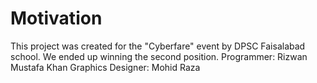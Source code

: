 # Motivation
This project was created for the "Cyberfare" event by DPSC Faisalabad school. We ended up winning the second position.
Programmer: Rizwan Mustafa Khan
Graphics Designer: Mohid Raza
